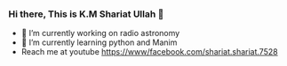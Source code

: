 ### Hi there, This is K.M Shariat Ullah 👋

- 🔭 I’m currently working on radio astronomy
- 🌱 I’m currently learning python and Manim
- Reach me at youtube [https://www/facebook.com/shariat.shariat.7528](url)
